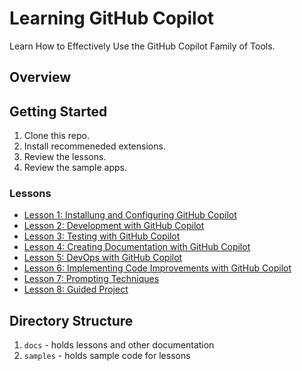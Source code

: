 # Learning GitHub Copilot

Learn How to Effectively Use the GitHub Copilot Family of Tools.

## Overview

## Getting Started

1. Clone this repo.
1. Install recommeneded extensions.
1. Review the lessons.
1. Review the sample apps.

### Lessons

- [Lesson 1: Installung and Configuring GitHub Copilot](docs/lesson1.md)
- [Lesson 2: Development with GitHub Copilot](docs/lesson2.md)
- [Lesson 3: Testing with GitHub Copilot](docs/lesson3.md)
- [Lesson 4: Creating Documentation with GitHub Copilot](docs/lesson4.md)
- [Lesson 5: DevOps with GitHub Copilot](docs/lesson5.md)
- [Lesson 6: Implementing Code Improvements with GitHub Copilot](docs/lesson6.md)
- [Lesson 7: Prompting Techniques](docs/lesson7.md)
- [Lesson 8: Guided Project](docs/lesson8.md)

## Directory Structure

1. `docs` - holds lessons and other documentation
1. `samples` - holds sample code for lessons